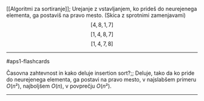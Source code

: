 [[Algoritmi za sortiranje]];
Urejanje z vstavljanjem, ko prideš do neurejenega elementa, ga postaviš na pravo mesto. (Skica z sprotnimi zamenjavami)
$$[4, 8, 1, 7]$$
$$[1, 4, 8, 7]$$
$$[1, 4, 7, 8]$$

---

#aps1-flashcards  

Časovna zahtevnost in kako deluje insertion sort?;; Deluje, tako da ko pride do neurejenega elementa, ga postavi na pravo mesto, v najslabšem primeru $O(n²)$, najboljšem $O(n)$, v povprečju $O(n²)$.

---
